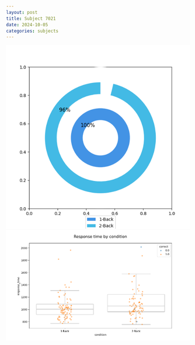 ```yaml
---
layout: post
title: Subject 7021
date: 2024-10-05
categories: subjects
---
```


![](data/7021/run-3/7021_accuracy_by_condition.png)
![](data/7021/run-3/7021_response_time_by_condition.png)

